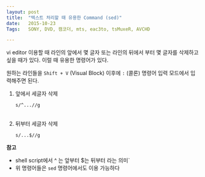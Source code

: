 ```yaml
---
layout: post
title:  "텍스트 처리할 때 유용한 Command (sed)"
date:   2015-10-23
Tags:   SONY, DVD, 캠코더, mts, eac3to, tsMuxeR, AVCHD

---
```


vi editor 이용할 때 라인의 앞에서 몇 글자 또는 라인의 뒤에서 부터 몇 글자를 삭제하고 싶을 때가 있다. 이럴 때 유용한 명령어가 있다.

원하는 라인들을 `Shift + V` (Visual Block) 이후에 `:` (콜론) 명령어 입력 모드에서 입력해주면 된다.

1. 앞에서 세글자 삭제

    `s/^...//g`
    <br><br>
1. 뒤부터 세글자 삭제

    `s/...$//g`


**참고**

- shell script에서 ^ 는 앞부터 $는 뒤부터 라는 의미`
- 위 명령어들은 `sed` 명령어에서도 이용 가능하다